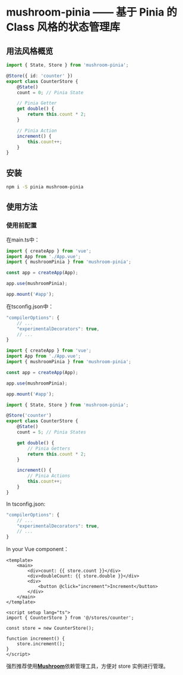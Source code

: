 # mushroom-pinia —— 基于 Pinia 的 Class 风格的状态管理库

## 用法风格概览

```ts
import { State, Store } from 'mushroom-pinia';

@Store({ id: 'counter' })
export class CounterStore {
    @State()
    count = 0; // Pinia State

    // Pinia Getter
    get double() {
        return this.count * 2;
    }

    // Pinia Action
    increment() {
        this.count++;
    }
}
```

## 安装

```bash
npm i -S pinia mushroom-pinia
```

## 使用方法

### 使用前配置
在main.ts中：
```ts
import { createApp } from 'vue';
import App from './App.vue';
import { mushroomPinia } from 'mushroom-pinia';

const app = createApp(App);

app.use(mushroomPinia);

app.mount('#app');
```

在tsconfig.json中：
```js
"compilerOptions": {
    // ...
    "experimentalDecorators": true,
    // ...
}
```




```ts
import { createApp } from 'vue';
import App from './App.vue';
import { mushroomPinia } from 'mushroom-pinia';

const app = createApp(App);

app.use(mushroomPinia);

app.mount('#app');
```

```ts
import { State, Store } from 'mushroom-pinia';

@Store('counter')
export class CounterStore {
    @State()
    count = 5; // Pinia States

    get double() {
        // Pinia Getters
        return this.count * 2;
    }

    increment() {
        // Pinia Actions
        this.count++;
    }
}
```

In tsconfig.json:

```js
"compilerOptions": {
    // ...
    "experimentalDecorators": true,
    // ...
}
```

In your Vue component：

```
<template>
    <main>
        <div>count: {{ store.count }}</div>
        <div>doubleCount: {{ store.double }}</div>
        <div>
            <button @click="increment">Increment</button>
        </div>
    </main>
</template>

<script setup lang="ts">
import { CounterStore } from '@/stores/counter';

const store = new CounterStore();

function increment() {
    store.increment();
}
</script>
```

强烈推荐使用[**Mushroom**](https://github.com/Big-Bear3/mushroom-di)依赖管理工具，方便对 store 实例进行管理。
